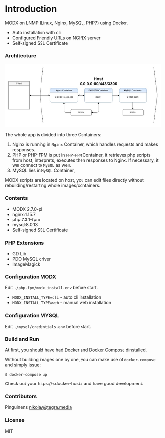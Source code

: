 # Introduction

MODX on LNMP (Linux, Nginx, MySQL, PHP7) using Docker.
* Auto installation with cli
* Configured Friendly URLs on NGINX server
* Self-signed SSL Certificate

### Architecture

![architecture][1]

The whole app is divided into three Containers:

1. Nginx is running in `Nginx` Container, which handles requests and makes responses.
2. PHP or PHP-FPM is put in `PHP-FPM` Container, it retrieves php scripts from host, interprets, executes then responses to Nginx. If necessary, it will connect to `MySQL` as well.
3. MySQL lies in `MySQL` Container, 

MODX scripts are located on host, you can edit files directly without rebuilding/restarting whole images/containers.

### Contents
- MODX 2.7.0-pl
- nginx:1.15.7
- php:7.3.1-fpm
- mysql:8.0.13
- Self-signed SSL Certificate

### PHP Extensions
- GD Lib
- PDO MySQL driver
- ImageMagick

### Configuration MODX
Edit `./php-fpm/modx_install.env` before start.

* `MODX_INSTALL_TYPE=cli` - auto cli installation
* `MODX_INSTALL_TYPE=web` - manual web installation

### Configuration MYSQL
Edit `./mysql/credentials.env` before start.

### Build and Run

At first, you should have had [Docker](https://docs.docker.com) and [Docker Compose](https://docs.docker.com/compose) dinstalled.

Without building images one by one, you can make use of `docker-compose` and simply issue:

    $ docker-compose up

Check out your https://\<docker-host\> and have good development.

### Contributors

Pinguinens <nikolay@tegra.media>

### License

MIT

  [1]: architecture.jpg